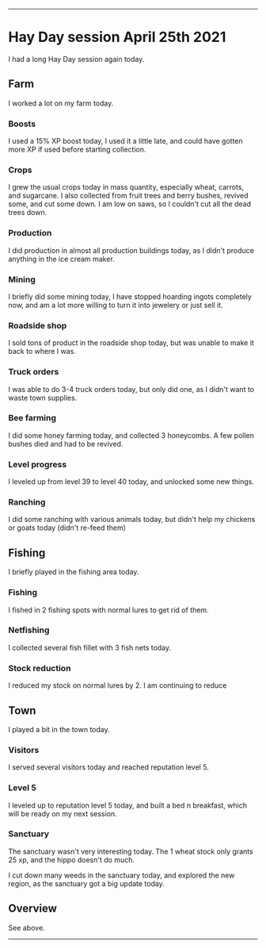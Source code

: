 
***

# Hay Day session April 25th 2021

I had a long Hay Day session again today.

## Farm

I worked a lot on my farm today.

### Boosts

I used a 15% XP boost today, I used it a little late, and could have gotten more XP if used before starting collection.

### Crops

I grew the usual crops today in mass quantity, especially wheat, carrots, and sugarcane. I also collected from fruit trees and berry bushes, revived some, and cut some down. I am low on saws, so I couldn't cut all the dead trees down.

### Production

I did production in almost all production buildings today, as I didn't produce anything in the ice cream maker.

### Mining

I briefly did some mining today, I have stopped hoarding ingots completely now, and am a lot more willing to turn it into jewelery or just sell it.

### Roadside shop

I sold tons of product in the roadside shop today, but was unable to make it back to where I was.

### Truck orders

I was able to do 3-4 truck orders today, but only did one, as I didn't want to waste town supplies.

### Bee farming

I did some honey farming today, and collected 3 honeycombs. A few pollen bushes died and had to be revived.

### Level progress

I leveled up from level 39 to level 40 today, and unlocked some new things.

### Ranching

I did some ranching with various animals today, but didn't help my chickens or goats today (didn't re-feed them)

## Fishing

I briefly played in the fishing area today.

### Fishing

I fished in 2 fishing spots with normal lures to get rid of them.

### Netfishing

I collected several fish fillet with 3 fish nets today.

### Stock reduction

I reduced my stock on normal lures by 2. I am continuing to reduce 

## Town

I played a bit in the town today.

### Visitors

I served several visitors today and reached reputation level 5.

### Level 5

I leveled up to reputation level 5 today, and built a bed n breakfast, which will be ready on my next session.

### Sanctuary

The sanctuary wasn't very interesting today. The 1 wheat stock only grants 25 xp, and the hippo doesn't do much.

I cut down many weeds in the sanctuary today, and explored the new region, as the sanctuary got a big update today.

## Overview

See above.

***

